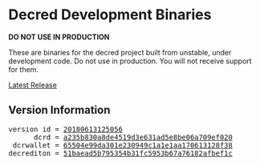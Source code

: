 
# Decred Development Binaries

**DO NOT USE IN PRODUCTION**

These are binaries for the decred project built from unstable, under development
code. Do not use in production. You will not receive support for them.

[Latest Release](https://github.com/matheusd/decred-weekly-builds/releases/latest)

## Version Information

<pre>
version id = <a href="https://github.com/matheusd/decred-weekly-builds/releases/tag/v20180613125056">20180613125056</a>
      dcrd = <a href="https://github.com/decred/dcrd/commits/a235b830a8de4519d3e631ad5e8be06a709ef020">a235b830a8de4519d3e631ad5e8be06a709ef020</a>
 dcrwallet = <a href="https://github.com/decred/dcrwallet/commits/65504e99da301e230949c1a1e1aa170613128f38">65504e99da301e230949c1a1e1aa170613128f38</a>
decrediton = <a href="https://github.com/decred/decrediton/commits/51baead5b795354b31fc5953b67a76182afbef1c">51baead5b795354b31fc5953b67a76182afbef1c</a>
</pre>

